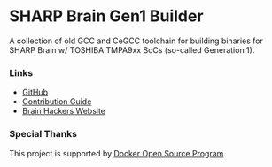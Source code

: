# SHARP Brain Gen1 Builder

A collection of old GCC and CeGCC toolchain for building binaries for SHARP Brain w/ TOSHIBA TMPA9xx SoCs (so-called Generation 1).


### Links

 - [GitHub](https://github.com/brain-hackers/docker-gen1-builder)
 - [Contribution Guide](CONTRIBUTING.md)
 - [Brain Hackers Website](https://brainux.org/)


### Special Thanks

This project is supported by [Docker Open Source Program](https://www.docker.com/community/open-source/application/).

